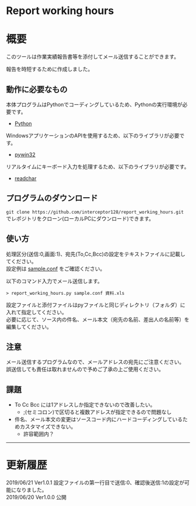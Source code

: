 Report working hours
==

# 概要

このツールは作業実績報告書等を添付してメール送信することができます。

報告を時短するために作成しました。

## 動作に必要なもの

本体プログラムはPythonでコーディングしているため、Pythonの実行環境が必要です。

+ [Python](https://www.python.org/)

WindowsアプリケーションのAPIを使用するため、以下のライブラリが必要です。

+ [pywin32](https://github.com/mhammond/pywin32)

リアルタイムにキーボード入力を処理するため、以下のライブラリが必要です。

+ [readchar](https://pypi.org/project/readchar/)

## プログラムのダウンロード
`git clone https://github.com/interceptor128/report_working_hours.git`  
でレポジトリをクローン(ローカルPCにダウンロード)できます。

## 使い方

処理区分(送信:0,画面:1)、宛先(To,Cc,Bcc)の設定をテキストファイルに記載してください。  
設定例は [sample.conf](sample.conf, "Example Config Sample") をご確認ください。

以下のコマンド入力でメール送信します。
```command:sample
> report_working_hours.py sample.conf 資料.xls
```

設定ファイルと添付ファイルはpyファイルと同じディレクトリ（フォルダ）に入れて指定してください。  
必要に応じて、ソース内の件名、メール本文（宛先の名前、差出人の名前等）を編集してください。  

## 注意

メール送信するプログラムなので、メールアドレスの宛先にご注意ください。  
誤送信しても責任は取れませんので予めご了承の上ご使用ください。

## 課題
+ To Cc Bcc には1アドレスしか指定できないので改善したい。
    + ;(セミコロン)で区切ると複数アドレスが指定できるので問題なし
+ 件名、メール本文の変更はソースコード内にハードコーディングしているためカスタマイズできない。
    + 許容範囲内？

***

# 更新履歴
2019/06/21 Ver1.0.1 設定ファイルの第一行目で送信:0、確認後送信:1の設定が可能になりました。  
2019/06/20 Ver1.0.0 公開
